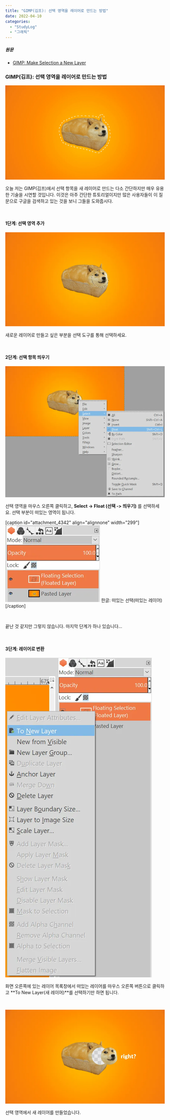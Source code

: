 ```yaml
---
title: "GIMP(김프): 선택 영역을 레이어로 만드는 방법"
date: 2022-04-10
categories: 
  - "StudyLog"
  - "그래픽"
---
```


##### **원문**

- [GIMP: Make Selection a New Layer](https://logosbynick.com/gimp-make-selection-new-layer/)

### **GIMP(김프): 선택 영역을 레이어로 만드는 방법**

![](./assets/img/wp-content/uploads/2022/04/gimp-make-selection-new-layer.webp)

오늘 저는 GIMP(김프)에서 선택 항목을 새 레이어로 만드는 다소 간단하지만 매우 유용한 기술을 시연할 것입니다. 이것은 아주 간단한 튜토리얼이지만 많은 사용자들이 이 질문으로 구글을 검색하고 있는 것을 보니 그들을 도와줍시다.

 

#### **1단계: 선택 영역 추가**

![](./assets/img/wp-content/uploads/2022/04/gimp-selection.webp)

새로운 레이어로 만들고 싶은 부분을 선택 도구를 통해 선택하세요.

 

#### **2단계: 선택 항목 띄우기**

![](./assets/img/wp-content/uploads/2022/04/gimp-float-selection.webp)

선택 영역을 마우스 오른쪽 클릭하고, **Select -> Float (선택 -> 띄우기)** 를 선택하세요. 선택 부분이 떠있는 영역이 됩니다.

\[caption id="attachment\_4342" align="alignnone" width="299"\]![](./assets/img/wp-content/uploads/2022/04/gimp-floating-layer.webp) 한글: 떠있는 선택(떠있는 레이어)\[/caption\]

 

끝난 것 같지만 그렇지 않습니다. 마지막 단계가 하나 있습니다...

 

#### **3단계: 레이어로 변환**

![](./assets/img/wp-content/uploads/2022/04/gimp-anchored-layer.webp)

화면 오른쪽에 있는 레이어 목록창에서 떠있는 레이어를 마우스 오른쪽 버튼으로 클릭하고 **To New Layer(새 레이어)**를 선택하기만 하면 됩니다.

 

![](./assets/img/wp-content/uploads/2022/04/gimp-selection-new.webp)

선택 영역에서 새 레이어를 만들었습니다.
